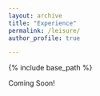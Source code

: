 ```yaml
---
layout: archive
title: "Experience"
permalink: /leisure/
author_profile: true

---
```


{% include base_path %}

Coming Soon!

